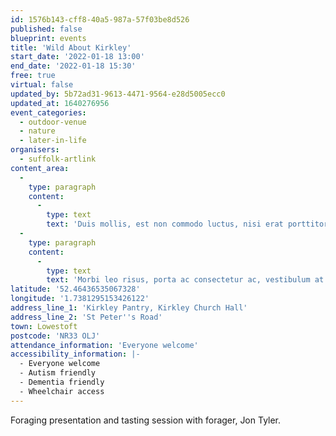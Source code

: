 ```yaml
---
id: 1576b143-cff8-40a5-987a-57f03be8d526
published: false
blueprint: events
title: 'Wild About Kirkley'
start_date: '2022-01-18 13:00'
end_date: '2022-01-18 15:30'
free: true
virtual: false
updated_by: 5b72ad31-9613-4471-9564-e28d5005ecc0
updated_at: 1640276956
event_categories:
  - outdoor-venue
  - nature
  - later-in-life
organisers:
  - suffolk-artlink
content_area:
  -
    type: paragraph
    content:
      -
        type: text
        text: 'Duis mollis, est non commodo luctus, nisi erat porttitor ligula, eget lacinia odio sem nec elit. Vivamus sagittis lacus vel augue laoreet rutrum faucibus dolor auctor. Donec ullamcorper nulla non metus auctor fringilla. Donec ullamcorper nulla non metus auctor fringilla.'
  -
    type: paragraph
    content:
      -
        type: text
        text: 'Morbi leo risus, porta ac consectetur ac, vestibulum at eros. Nullam id dolor id nibh ultricies vehicula ut id elit. Sed posuere consectetur est at lobortis. Nullam quis risus eget urna mollis ornare vel eu leo. Lorem ipsum dolor sit amet, consectetur adipiscing elit. Cras mattis consectetur purus sit amet fermentum.'
latitude: '52.46436535067328'
longitude: '1.7381295153426122'
address_line_1: 'Kirkley Pantry, Kirkley Church Hall'
address_line_2: 'St Peter''s Road'
town: Lowestoft
postcode: 'NR33 OLJ'
attendance_information: 'Everyone welcome'
accessibility_information: |-
  - Everyone welcome
  - Autism friendly
  - Dementia friendly
  - Wheelchair access
---
```

Foraging presentation and tasting session with forager, Jon Tyler.